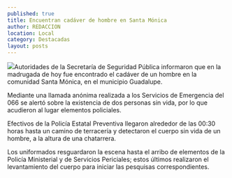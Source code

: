 ```yaml
---
published: true
title: Encuentran cadáver de hombre en Santa Mónica
author: REDACCION
location: Local
category: Destacadas
layout: posts
---
```


![](http://i.imgur.com/hZOq8Wem.jpg)Autoridades de la Secretaría de Seguridad Pública informaron que en la madrugada de hoy fue encontrado el cadáver de un hombre en la comunidad Santa Mónica, en el municipio Guadalupe.

Mediante una llamada anónima realizada a los Servicios de Emergencia del 066 se alertó sobre la existencia de dos personas sin vida, por lo que acudieron al lugar elementos policiales.

Efectivos de la Policía Estatal Preventiva llegaron alrededor de las 00:30 horas hasta un camino de terracería y detectaron el cuerpo sin vida de un hombre, a la altura de una chatarrera.

Los uniformados resguardaron la escena hasta el arribo de elementos de la Policía Ministerial y de Servicios Periciales; estos últimos realizaron el levantamiento del cuerpo para iniciar las pesquisas correspondientes.
